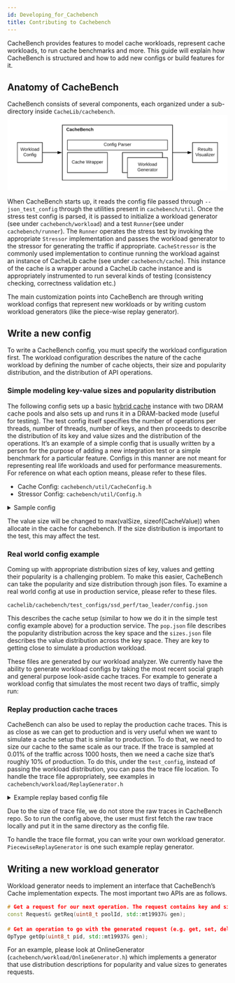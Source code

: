 ```yaml
---
id: Developing_for_Cachebench
title: Contributing to Cachebench
---
```


CacheBench provides features to model cache workloads, represent cache workloads, to run cache benchmarks and more. This guide will explain how CacheBench is structured and how to add new configs or build features for it.

## Anatomy of CacheBench

CacheBench consists of several components, each organized under a
sub-directory inside `CacheLib/cachebench`.  ![](cachebench.png)

When CacheBench starts up, it reads the config file passed through
`--json_test_config` through the utilities present in `cachebench/util`. Once
the stress test config is parsed, it is passed to initialize a workload
generator (see under `cachebench/workload`) and a test `Runner`(see under
`cachebench/runner`). The `Runner` operates the stress test by invoking the
appropriate `Stressor` implementation and passes the workload generator to the
stressor for generating the traffic if appropriate. `CacheStressor` is the
commonly used implementation to continue running the workload against an
instance of CacheLib cache (see under `cachebench/cache`). This instance of
the cache is a wrapper around a CacheLib cache instance and is appropriately
instrumented to run several kinds of testing (consistency checking,
correctness validation etc.)

The main customization points into CacheBench are through writing workload
configs that represent new workloads or  by writing custom workload generators
(like the piece-wise replay generator).


## Write a new config

To write a CacheBench config, you must specify the workload configuration
first. The workload configuration describes the nature of the cache workload
by defining the number of cache objects, their size and popularity
distribution, and the distribution of API operations.

### Simple modeling key-value sizes and popularity distribution

The following config sets up a basic [hybrid cache](HybridCache) instance with two DRAM cache pools and also sets up and runs it in a DRAM-backed mode (useful for testing). The test config itself specifies the number of operations per threads, number of threads, number of keys, and then proceeds to describe the distribution of its key and value sizes and the distribution of the operations. It’s an example of a simple config that is usually written by a person for the purpose of adding a new integration test or a simple benchmark for a particular feature. Configs in this manner are not meant for representing real life workloads and used for performance measurements. For reference on what each option means, please refer to these files.

* Cache Config: `cachebench/util/CacheConfig.h`
* Stressor Config: `cachebench/util/Config.h`

<details> <summary> Sample config  </summary>

```json
{
  "cache_config" : {
    "cacheSizeMB" : 128,
    "poolRebalanceIntervalSec" : 1,
    "moveOnSlabRelease" : false,

    "numPools" : 2,
    "poolSizes" : [0.3, 0.7],

    "dipperSizeMB" : 512,
    "dipperBackend" : "navy_dipper",
    "enableChainedItem" : true,
    "dipperUseDirectIO": false,
    "dipperFilePath" : "/dev/shm/cachebench"
  },
  "test_config" :
    {
      "prepopulateCache" : true,

      "numOps" : 100000,
      "numThreads" : 16,
      "numKeys" : 100000,
      "distribution" :  "range",

      "keySizeRange" : [1, 8, 64],
      "keySizeRangeProbability" : [0.3, 0.7],

      "valSizeRange" : [256, 1024, 4096],
      "valSizeRangeProbability" : [0.2, 0.8],

      "chainedItemLengthRange" : [1, 2, 4, 32],
      "chainedItemLengthRangeProbability" : [0.8, 0.18, 0.02],

      "chainedItemValSizeRange" : [1, 128, 256, 1024, 4096, 20480],
      "chainedItemValSizeRangeProbability" : [0.1, 0.1, 0.2, 0.3, 0.3],

      "getRatio" : 0.5,
      "setRatio" : 0.3,
      "addChainedRatio" : 0.2,
      "keyPoolDistribution": [0.5, 0.5],
      "opPoolDistribution" : [0.5, 0.5]
    }
}
```

</details>

The value size will be changed to max(valSize, sizeof(CacheValue)) when allocate in the cache for cachebench. If the size distribution is important to the test, this may affect the test.

### Real world config example

Coming up with appropriate distribution sizes of key, values and getting their popularity is a challenging problem. To make this easier, CacheBench can take the popularity and size distribution through json files. To examine a real world config at use in production service, please refer to these files.

```
cachelib/cachebench/test_configs/ssd_perf/tao_leader/config.json
```

This describes the cache setup (similar to how we do it in the simple test config example above) for a production service. The `pop.json` file describes the popularity distribution across the key space and the `sizes.json` file describes the value distribution across the key space. They are key to getting close to simulate a production workload.

These files are generated by our workload analyzer. We currently have the ability to generate workload configs by taking the most recent social graph and general purpose look-aside cache traces. For example to generate a workload config that simulates the most recent two days of traffic, simply run:

### Replay production cache traces

CacheBench can also be used to replay the production cache traces. This is as close as we can get to production and is very useful when we want to simulate a cache setup that is similar to production. To do that, we need to size our cache to the same scale as our trace. If the trace is sampled at 0.01% of the traffic across 1000 hosts, then we need a cache size that’s roughly 10% of production.  To do this, under the `test_config`, instead of passing the workload distribution, you can pass the trace file location. To handle the trace file appropriately, see examples in `cachebench/workload/ReplayGenerator.h`


<details> <summary> Example replay based config file </summary>

```json
{
  "cache_config": {
    "cacheSizeMB": 8192,
    "poolRebalanceIntervalSec": 0
  },
  "test_config":
    {
      "enableLookaside": true,
      "generator": "replay",
      "numOps": 240000000,
      "numThreads": 1,
      "prepopulateCache": true,
      "traceFileName": "cache_trace.csv"
    }

}
```

</details>

Due to the size of trace file, we do not store the raw traces in CacheBench repo. So to run the config above, the user must first fetch the raw trace locally and put it in the same directory as the config file.

To handle the trace file format, you can write your own workload generator.
`PiecewiseReplayGenerator` is one such example replay generator.

## Writing a new workload generator

Workload generator needs to implement an interface that CacheBench’s Cache implementation expects. The most important two APIs are as follows.

```cpp
# Get a request for our next operation. The request contains key and size.
const Request& getReq(uint8_t poolId, std::mt19937& gen);

# Get an operation to go with the generated request (e.g. get, set, del)
OpType getOp(uint8_t pid, std::mt19937& gen);
```

For an example, please look at OnlineGenerator (`cachebench/workload/OnlineGenerator.h`) which implements a generator that use distribution descriptions for popularity and value sizes to generates requests.
